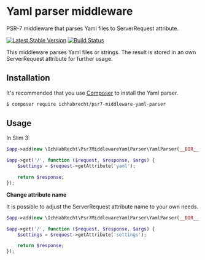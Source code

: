 # Yaml parser middleware

PSR-7 middleware that parses Yaml files to ServerRequest attribute.

[![Latest Stable Version](https://img.shields.io/packagist/v/ichhabrecht/psr7-middleware-yaml-parser.svg)](https://packagist.org/packages/ichhabrecht/psr7-middleware-yaml-parser)
[![Build Status](https://img.shields.io/travis/IchHabRecht/psr7-middleware-yaml-parser/master.svg)](https://travis-ci.org/IchHabRecht/psr7-middleware-yaml-parser)

This middleware parses Yaml files or strings. The result is stored in an own ServerRequest attribute for further usage.

## Installation

It's recommended that you use [Composer](https://getcomposer.org/) to install the Yaml parser.

```bash
$ composer require ichhabrecht/psr7-middleware-yaml-parser
```

## Usage

In Slim 3:

```php
$app->add(new \IchHabRecht\Psr7MiddlewareYamlParser\YamlParser(__DIR__ . '/settings.yml'));

$app->get('/', function ($request, $response, $args) {
    $settings = $request->getAttribute('yaml');

    return $response;
});
```

**Change attribute name**

It is possible to adjust the ServerRequest attribute name to your own needs.

```php
$app->add(new \IchHabRecht\Psr7MiddlewareYamlParser\YamlParser(__DIR__ . '/settings.yml', 'settings'));

$app->get('/', function ($request, $response, $args) {
    $settings = $request->getAttribute('settings');

    return $response;
});
```
